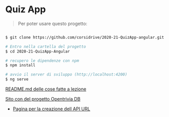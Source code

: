 # Quiz App

> Per poter usare questo progetto:

```bash

$ git clone https://github.com/corsidrive/2020-21-QuizApp-angular.git

# Entro nella cartella del progetto
$ cd 2020-21-QuizApp-Angular

# recupero le dipendenze con npm
$ npm install

# avvio il server di sviluppo (http://localhost:4200)
$ ng serve

```

[README.md delle cose fatte a lezione](./__docs__/README.angular.md)

[Sito con del progetto Opentrivia DB](https://opentdb.com/)
- [Pagina per la creazione dell API URL](https://opentdb.com/api_config.php)


